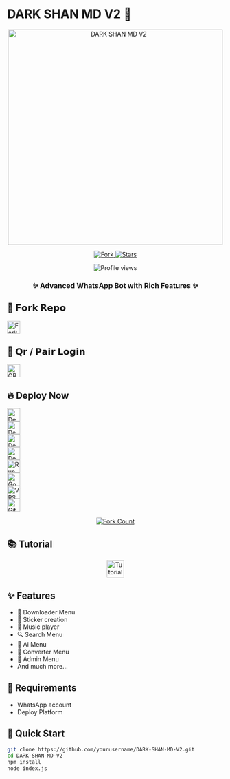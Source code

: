 # DARK SHAN MD V2 🪽

<p align="center">
  <img src="https://files.catbox.moe/6hvl5u.png" alt="DARK SHAN MD V2" width="500"/>
</p>

<p align="center">
  <a href="https://github.com/yourusername/DARK-SHAN-MD-V2/fork">
    <img src="https://img.shields.io/github/forks/yourusername/DARK-SHAN-MD-V2?label=Fork&style=social" alt="Fork"/>
  </a>
  <a href="https://github.com/yourusername/DARK-SHAN-MD-V2/stargazers">
    <img src="https://img.shields.io/github/stars/yourusername/DARK-SHAN-MD-V2?style=social" alt="Stars"/>
  </a>
</p>

<p align="center">
  <img src="https://komarev.com/ghpvc/?username=yourusername-DARK-SHAN-MD-V2&label=Profile%20views&color=0e75b6&style=flat" alt="Profile views"/>
</p>

<h3 align="center">✨ Advanced WhatsApp Bot with Rich Features ✨</h3>

## 🍁 𝗙𝗼𝗿𝗸 𝗥𝗲𝗽𝗼

<a href="https://github.com/DARK-SHAN-YT/DARK-SHAN-MD-V2/fork">
  <img src="https://img.shields.io/badge/Fork-Repository-181717?style=for-the-badge&logo=github&logoColor=white" alt="Fork Repo" height="30"/>
</a>

## 🍂 𝗤𝗿 / 𝗣𝗮𝗶𝗿 𝗟𝗼𝗴𝗶𝗻

<a href="https://web-dark-shan-yt.koyeb.app/">
  <img src="https://img.shields.io/badge/QR_/_Pair-Login-4285f4?style=for-the-badge&logo=whatsapp&logoColor=white" alt="QR / Pair Login" height="30"/>
</a>

## 🔥 Deploy Now

<a href="https://railway.app/new/template?template=https://github.com/yourusername/DARK-SHAN-MD-V2">
  <img src="https://img.shields.io/badge/Deploy-Railway-0e75b6?style=for-the-badge&logo=railway&logoColor=white" alt="Deploy on Railway" height="30"/>
</a><br/>
<a href="https://heroku.com/deploy?template=https://github.com/yourusername/DARK-SHAN-MD-V2">
  <img src="https://img.shields.io/badge/Deploy-Heroku-430098?style=for-the-badge&logo=heroku&logoColor=white" alt="Deploy on Heroku" height="30"/>
</a><br/>
<a href="https://app.koyeb.com/deploy?type=git&repository=https://github.com/yourusername/DARK-SHAN-MD-V2">
  <img src="https://img.shields.io/badge/Deploy-Koyeb-00b8d4?style=for-the-badge&logo=koyeb&logoColor=white" alt="Deploy on Koyeb" height="30"/>
</a><br/>
<a href="https://render.com/deploy?repo=https://github.com/yourusername/DARK-SHAN-MD-V2">
  <img src="https://img.shields.io/badge/Deploy-Render-46e3b7?style=for-the-badge&logo=render&logoColor=white" alt="Deploy to Render" height="30"/>
</a><br/>
<a href="https://replit.com/github/yourusername/DARK-SHAN-MD-V2">
  <img src="https://img.shields.io/badge/Deploy-Replit-f26207?style=for-the-badge&logo=replit&logoColor=white" alt="Run on Replit" height="30"/>
</a><br/>
<a href="https://cloud.google.com/shell">
  <img src="https://img.shields.io/badge/Deploy-Google_Shell-4285f4?style=for-the-badge&logo=google-cloud&logoColor=white" alt="Google Shell" height="30"/>
</a><br/>
<a href="https://github.com/DARK-SHAN-YT/DARK-SHAN-MD-V2#vps-deployment">
  <img src="https://img.shields.io/badge/Deploy-VPS-181717?style=for-the-badge&logo=linux&logoColor=white" alt="VPS" height="30"/>
</a><br/>
<a href="https://github.com/DARK-SHAN-YT/DARK-SHAN-MD-V2">
  <img src="https://img.shields.io/badge/GitHub-Repository-181717?style=for-the-badge&logo=github&logoColor=white" alt="GitHub" height="30"/>
</a>

<p align="center">
  <a href="https://github.com/DARK-SHAN-YT/DARK-SHAN-MD-V2/fork">
    <img src="https://img.shields.io/github/forks/yourusername/DARK-SHAN-MD-V2?label=Forks&style=flat-square&color=0e75b6" alt="Fork Count"/>
  </a>
</p>

## 📚 Tutorial

<p align="center">
  <a href="https://youtube.com/">
    <img src="https://img.shields.io/badge/Video_Tutorial-FF0000?style=for-the-badge&logo=youtube&logoColor=white" alt="Tutorial" height="40"/>
  </a>
</p>

## ✨ Features

- 💬 Downloader Menu
- 🎨 Sticker creation
- 🎵 Music player
- 🔍 Search Menu
- 🤖 Ai Menu
- 📂 Converter Menu
- 🔐 Admin Menu
- And much more...

## 📌 Requirements

- WhatsApp account
- Deploy Platform

## 🚀 Quick Start

```bash
git clone https://github.com/yourusername/DARK-SHAN-MD-V2.git
cd DARK-SHAN-MD-V2
npm install
node index.js
